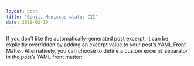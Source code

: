 ```yaml
---
layout: post
title: "Benji, Meniscus status III"
date: 2018-02-10
---
```

If you don’t like the automatically-generated post excerpt, it can be explicitly overridden by adding an excerpt value to your post’s YAML Front Matter. Alternatively, you can choose to define a custom excerpt_separator in the post’s YAML front matter:
